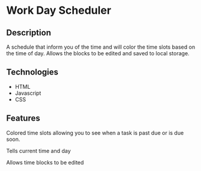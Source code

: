 # Work Day Scheduler

## Description

A schedule that inform you of the time and will color the time slots based on the time of day. Allows the blocks to be edited and saved to local storage. 

## Technologies 

* HTML
* Javascript
* CSS 

## Features

Colored time slots allowing you to see when a task is past due or is due soon. 

Tells current time and day 

Allows time blocks to be edited 

